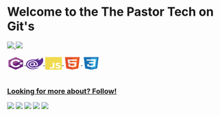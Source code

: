 # Welcome to the The Pastor Tech on Git's

 <div>
   <a href="https://github.com/ThePastorTech">
   <img height="250em" src="https://github-readme-stats.vercel.app/api?username=ThePastorTech&show_icons=true&theme=tokyonight&include_all_commits=true&count_private=true&border_color=00af80&include_all_commits=true"/>
   <img height="180em" src="https://github-readme-stats.vercel.app/api/top-langs/?username=ThePastorTech&layout=compact&langs_count=6&theme=tokyonight&border_color=00af80&show_icons=true&langs_count=10"/>
</div>
    
<div style="display: inline_block"><br>
 
  <img align="center" alt="CSharp" height="30" width="40" src="https://github.com/devicons/devicon/blob/master/icons/csharp/csharp-original.svg">
  <img align="center" alt="CSharp" height="30" width="40" src="https://github.com/devicons/devicon/blob/master/icons/blazor/blazor-original.svg">
  <img align="center" alt="Js" height="30" width="40" src="https://raw.githubusercontent.com/devicons/devicon/master/icons/javascript/javascript-plain.svg">
  <img align="center" alt="HTML" height="30" width="40" src="https://raw.githubusercontent.com/devicons/devicon/master/icons/html5/html5-original.svg">
  <img align="center" alt="CSS" height="30" width="40" src="https://raw.githubusercontent.com/devicons/devicon/master/icons/css3/css3-original.svg">
</div>
 
<br>
 
### Looking for more about? Follow!
 
<div> 
  <a href="https://www.youtube.com/mychannel" target="_blank"><img src="https://img.shields.io/badge/YouTube-FF0000?style=for-the-badge&logo=youtube&logoColor=white" target="_blank"></a>
  <a href="https://instagram.com/myinsta" target="_blank"><img src="https://img.shields.io/badge/-Instagram-%23E4405F?style=for-the-badge&logo=instagram&logoColor=white" target="_blank"></a>
 <a href="https://discord.gg/mydiscord" target="_blank"><img src="https://img.shields.io/badge/Discord-7289DA?style=for-the-badge&logo=discord&logoColor=white" target="_blank"></a> 
  <a href = "mailto:xandsandrini@gmail.com"><img src="https://img.shields.io/badge/-Gmail-%23333?style=for-the-badge&logo=gmail&logoColor=white" target="_blank"></a>
  <a href="https://www.linkedin.com/in/mylinkedin" target="_blank"><img src="https://img.shields.io/badge/-LinkedIn-%230077B5?style=for-the-badge&logo=linkedin&logoColor=white" target="_blank"></a>
</div>
